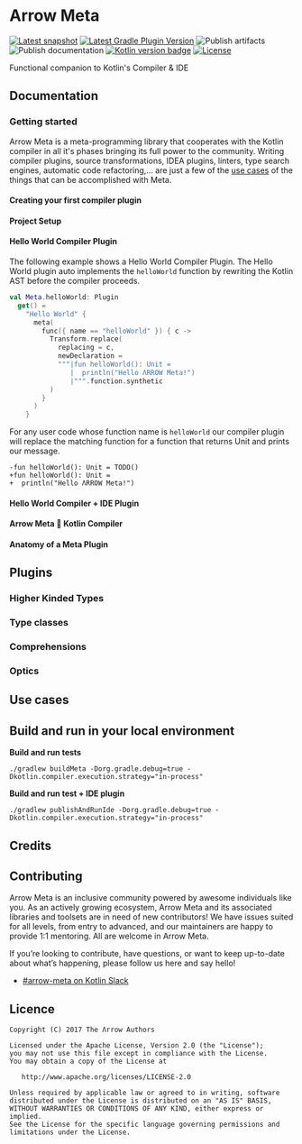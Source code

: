 # Arrow Meta

[![Latest snapshot](https://img.shields.io/maven-metadata/v?color=%230576b6&label=latest%20snapshot&metadataUrl=https%3A%2F%2Foss.jfrog.org%2Fartifactory%2Foss-snapshot-local%2Fio%2Farrow-kt%2Farrow-meta-compiler-plugin%2Fmaven-metadata.xml)](https://oss.jfrog.org/artifactory/oss-snapshot-local/io/arrow-kt/arrow-meta-compiler-plugin/)
[![Latest Gradle Plugin Version](https://img.shields.io/maven-metadata/v?color=%230576b6&label=latest%20Gradle%20Plugin%20version&metadataUrl=https%3A%2F%2Fplugins.gradle.org%2Fm2%2Fio%2Farrow-kt%2Farrow%2Fio.arrow-kt.arrow.gradle.plugin%2Fmaven-metadata.xml)](https://plugins.gradle.org/plugin/io.arrow-kt.arrow)
![Publish artifacts](https://github.com/arrow-kt/arrow-meta/workflows/Publish%20Artifacts/badge.svg)
![Publish documentation](https://github.com/arrow-kt/arrow-meta/workflows/Publish%20Documentation/badge.svg)
[![Kotlin version badge](https://img.shields.io/badge/kotlin-1.3-blue.svg)](https://kotlinlang.org/docs/reference/whatsnew13.html)
[![License](https://img.shields.io/badge/License-Apache%202.0-blue.svg)](http://www.apache.org/licenses/LICENSE-2.0)

Functional companion to Kotlin's Compiler & IDE

## Documentation

### Getting started

Arrow Meta is a meta-programming library that cooperates with the Kotlin compiler in all it's phases bringing its full power to the community.
Writing compiler plugins, source transformations, IDEA plugins, linters, type search engines, automatic code refactoring,... are just a few of the [use cases](#use-cases) of the things that can be accomplished with Meta.

#### Creating your first compiler plugin

#### Project Setup

#### Hello World Compiler Plugin

The following example shows a Hello World Compiler Plugin. 
The Hello World plugin auto implements the `helloWorld` function by rewriting the Kotlin AST before the compiler proceeds.

```kotlin
val Meta.helloWorld: Plugin
  get() =
    "Hello World" {
      meta(
        func({ name == "helloWorld" }) { c ->
          Transform.replace(
            replacing = c,
            newDeclaration =
            """|fun helloWorld(): Unit = 
               |  println("Hello ΛRROW Meta!")
               |""".function.synthetic
          )
        }
      )
    }
```

For any user code whose function name is `helloWorld` our compiler plugin will replace the matching function for a
function that returns Unit and prints our message.

```kotlin:diff
-fun helloWorld(): Unit = TODO()
+fun helloWorld(): Unit = 
+  println("Hello ΛRROW Meta!")
```

#### Hello World Compiler + IDE Plugin

#### Arrow Meta 💚 Kotlin Compiler

#### Anatomy of a Meta Plugin

## Plugins

### Higher Kinded Types
### Type classes
### Comprehensions
### Optics

## Use cases

## Build and run in your local environment

**Build and run tests**

```
./gradlew buildMeta -Dorg.gradle.debug=true -Dkotlin.compiler.execution.strategy="in-process"
```

**Build and run test + IDE plugin**

```
./gradlew publishAndRunIde -Dorg.gradle.debug=true -Dkotlin.compiler.execution.strategy="in-process"
```

## Credits

## Contributing

Arrow Meta is an inclusive community powered by awesome individuals like you. As an actively growing ecosystem, Arrow Meta and its associated libraries and toolsets are in need of new contributors! We have issues suited for all levels, from entry to advanced, and our maintainers are happy to provide 1:1 mentoring. All are welcome in Arrow Meta.

If you’re looking to contribute, have questions, or want to keep up-to-date about what’s happening, please follow us here and say hello!

- [#arrow-meta on Kotlin Slack](https://kotlinlang.slack.com/)

## Licence

```
Copyright (C) 2017 The Λrrow Authors

Licensed under the Apache License, Version 2.0 (the "License");
you may not use this file except in compliance with the License.
You may obtain a copy of the License at

   http://www.apache.org/licenses/LICENSE-2.0

Unless required by applicable law or agreed to in writing, software
distributed under the License is distributed on an "AS IS" BASIS,
WITHOUT WARRANTIES OR CONDITIONS OF ANY KIND, either express or implied.
See the License for the specific language governing permissions and
limitations under the License.
```
